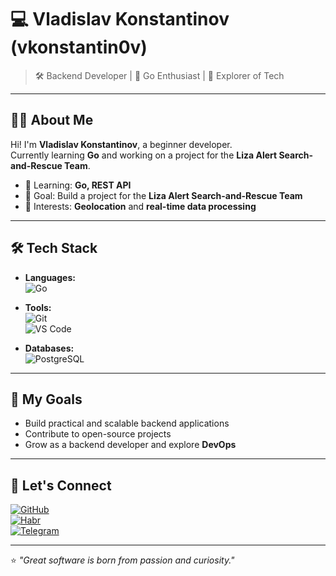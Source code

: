 # 💻 Vladislav Konstantinov (vkonstantin0v)  

> 🛠️ Backend Developer | 🌟 Go Enthusiast | 🚀 Explorer of Tech  

---

## 🧑‍💻 About Me  
Hi! I'm **Vladislav Konstantinov**, a beginner developer.  
Currently learning **Go** and working on a project for the **Liza Alert Search-and-Rescue Team**.  

- 🌱 Learning: **Go, REST API**  
- 🚧 Goal: Build a project for the **Liza Alert Search-and-Rescue Team**  
- 🎯 Interests: **Geolocation** and **real-time data processing**

---

## 🛠️ Tech Stack  
- **Languages:**  
  ![Go](https://img.shields.io/badge/-Go-00ADD8?logo=go&logoColor=white&style=flat)  


- **Tools:**  
  ![Git](https://img.shields.io/badge/-Git-F05032?logo=git&logoColor=white&style=flat)  
  ![VS Code](https://img.shields.io/badge/-VS%20Code-007ACC?logo=visual-studio-code&logoColor=white&style=flat)  

- **Databases:**  
  ![PostgreSQL](https://img.shields.io/badge/-PostgreSQL-4169E1?logo=postgresql&logoColor=white&style=flat)  

---

## 🚀 My Goals  
- Build practical and scalable backend applications  
- Contribute to open-source projects  
- Grow as a backend developer and explore **DevOps**  

---

## 🌌 Let's Connect  
[![GitHub](https://img.shields.io/badge/-GitHub-181717?logo=github&logoColor=white&style=flat)](https://github.com/vkonstantin0v)  
[![Habr](https://img.shields.io/badge/-Habr-FF6A00?logo=habr&logoColor=white&style=flat)](https://habr.com/ru/users/vkonstantin0v/)  
[![Telegram](https://img.shields.io/badge/-Telegram-0088CC?logo=telegram&logoColor=white&style=flat)](https://t.me/vkonstantunov)  

---

⭐️ _"Great software is born from passion and curiosity."_  
